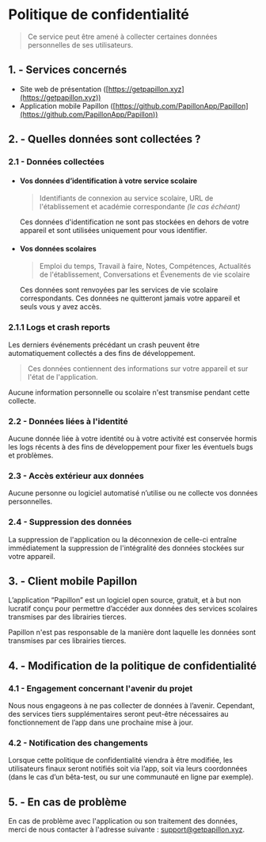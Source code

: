 # Politique de confidentialité
> Ce service peut être amené à collecter certaines données personnelles de ses utilisateurs.

## 1. - Services concernés
- Site web de présentation ([https://getpapillon.xyz](https://getpapillon.xyz))
- Application mobile Papillon ([https://github.com/PapillonApp/Papillon](https://github.com/PapillonApp/Papillon))

## 2. - Quelles données sont collectées ?
### 2.1 - Données collectées
- #### Vos données d’identification à votre service scolaire
  > Identifiants de connexion au service scolaire, URL de l'établissement et académie correspondante *(le cas échéant)*
  
  Ces données d'identification ne sont pas stockées en dehors de votre appareil et sont utilisées uniquement pour vous identifier.

- #### Vos données scolaires
  > Emploi du temps, Travail à faire, Notes, Compétences, Actualités de l'établissement, Conversations et Évenements de vie scolaire

  Ces données sont renvoyées par les services de vie scolaire correspondants. Ces données ne quitteront jamais votre appareil et seuls vous y avez accès.

### 2.1.1 Logs et crash reports
Les derniers événements précédant un crash peuvent être automatiquement collectés a des fins de développement.
> Ces données contiennent des informations sur votre appareil et sur l'état de l'application.

Aucune information personnelle ou scolaire n'est transmise pendant cette collecte.

### 2.2 - Données liées à l'identité
Aucune donnée liée à votre identité ou à votre activité est conservée hormis les logs récents à des fins de développement pour fixer les éventuels bugs et problèmes.

### 2.3 - Accès extérieur aux données
Aucune personne ou logiciel automatisé n’utilise ou ne collecte vos données personnelles.

### 2.4 - Suppression des données
La suppression de l'application ou la déconnexion de celle-ci entraîne immédiatement la suppression de l'intégralité des données stockées sur votre appareil.

## 3. - Client mobile Papillon
L’application “Papillon” est un logiciel open source, gratuit, et à but non lucratif conçu pour permettre d’accéder aux données des services scolaires transmises par des librairies tierces.

Papillon n'est pas responsable de la manière dont laquelle les données sont transmises par ces librairies tierces.

## 4. -  Modification de la politique de confidentialité

### 4.1 - Engagement concernant l'avenir du projet
Nous nous engageons à ne pas collecter de données à l’avenir. Cependant, des services tiers supplémentaires seront peut-être nécessaires au fonctionnement de l’app dans une prochaine mise à jour.

### 4.2 - Notification des changements
Lorsque cette politique de confidentialité viendra à être modifiée, les utilisateurs finaux seront notifiés soit via l’app, soit via leurs coordonnées (dans le cas d’un bêta-test, ou sur une communauté en ligne par exemple).

## 5. - En cas de problème
En cas de problème avec l'application ou son traitement des données, merci de nous contacter à l'adresse suivante : [support@getpapillon.xyz](mailto:support@getpapillon.xyz).
